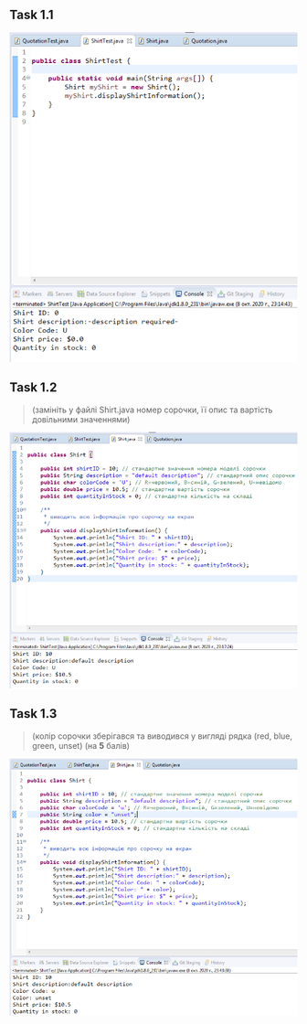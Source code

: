 Task 1.1
---
![1.1](https://github.com/ppc-ntu-khpi/34-first-lab-coldbeatz/blob/master/Solution/task1.1.png)

Task 1.2
---
> (замініть у файлі Shirt.java номер сорочки, її опис та вартість довільними значеннями)

![1.2](https://github.com/ppc-ntu-khpi/34-first-lab-coldbeatz/blob/master/Solution/task1.2.png)

Task 1.3
---
> (колір сорочки зберігався та виводився у вигляді рядка (red, blue, green, unset) (на **5** балів)

![5](https://github.com/ppc-ntu-khpi/34-first-lab-coldbeatz/blob/master/Solution/task1.3.png)
